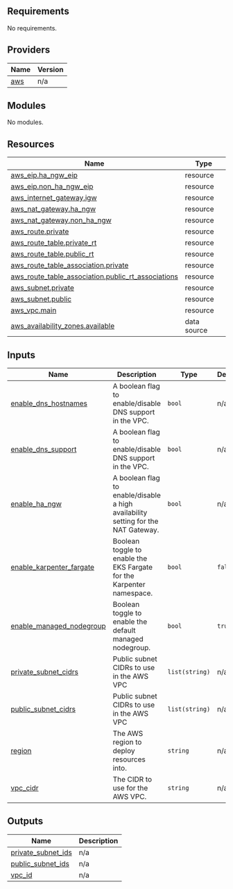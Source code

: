 <!-- BEGIN_TF_DOCS -->
## Requirements

No requirements.

## Providers

| Name | Version |
|------|---------|
| <a name="provider_aws"></a> [aws](#provider\_aws) | n/a |

## Modules

No modules.

## Resources

| Name | Type |
|------|------|
| [aws_eip.ha_ngw_eip](https://registry.terraform.io/providers/hashicorp/aws/latest/docs/resources/eip) | resource |
| [aws_eip.non_ha_ngw_eip](https://registry.terraform.io/providers/hashicorp/aws/latest/docs/resources/eip) | resource |
| [aws_internet_gateway.igw](https://registry.terraform.io/providers/hashicorp/aws/latest/docs/resources/internet_gateway) | resource |
| [aws_nat_gateway.ha_ngw](https://registry.terraform.io/providers/hashicorp/aws/latest/docs/resources/nat_gateway) | resource |
| [aws_nat_gateway.non_ha_ngw](https://registry.terraform.io/providers/hashicorp/aws/latest/docs/resources/nat_gateway) | resource |
| [aws_route.private](https://registry.terraform.io/providers/hashicorp/aws/latest/docs/resources/route) | resource |
| [aws_route_table.private_rt](https://registry.terraform.io/providers/hashicorp/aws/latest/docs/resources/route_table) | resource |
| [aws_route_table.public_rt](https://registry.terraform.io/providers/hashicorp/aws/latest/docs/resources/route_table) | resource |
| [aws_route_table_association.private](https://registry.terraform.io/providers/hashicorp/aws/latest/docs/resources/route_table_association) | resource |
| [aws_route_table_association.public_rt_associations](https://registry.terraform.io/providers/hashicorp/aws/latest/docs/resources/route_table_association) | resource |
| [aws_subnet.private](https://registry.terraform.io/providers/hashicorp/aws/latest/docs/resources/subnet) | resource |
| [aws_subnet.public](https://registry.terraform.io/providers/hashicorp/aws/latest/docs/resources/subnet) | resource |
| [aws_vpc.main](https://registry.terraform.io/providers/hashicorp/aws/latest/docs/resources/vpc) | resource |
| [aws_availability_zones.available](https://registry.terraform.io/providers/hashicorp/aws/latest/docs/data-sources/availability_zones) | data source |

## Inputs

| Name | Description | Type | Default | Required |
|------|-------------|------|---------|:--------:|
| <a name="input_enable_dns_hostnames"></a> [enable\_dns\_hostnames](#input\_enable\_dns\_hostnames) | A boolean flag to enable/disable DNS support in the VPC. | `bool` | n/a | yes |
| <a name="input_enable_dns_support"></a> [enable\_dns\_support](#input\_enable\_dns\_support) | A boolean flag to enable/disable DNS support in the VPC. | `bool` | n/a | yes |
| <a name="input_enable_ha_ngw"></a> [enable\_ha\_ngw](#input\_enable\_ha\_ngw) | A boolean flag to enable/disable a high availability setting for the NAT Gateway. | `bool` | n/a | yes |
| <a name="input_enable_karpenter_fargate"></a> [enable\_karpenter\_fargate](#input\_enable\_karpenter\_fargate) | Boolean toggle to enable the EKS Fargate for the Karpenter namespace. | `bool` | `false` | no |
| <a name="input_enable_managed_nodegroup"></a> [enable\_managed\_nodegroup](#input\_enable\_managed\_nodegroup) | Boolean toggle to enable the default managed nodegroup. | `bool` | `true` | no |
| <a name="input_private_subnet_cidrs"></a> [private\_subnet\_cidrs](#input\_private\_subnet\_cidrs) | Public subnet CIDRs to use in the AWS VPC | `list(string)` | n/a | yes |
| <a name="input_public_subnet_cidrs"></a> [public\_subnet\_cidrs](#input\_public\_subnet\_cidrs) | Public subnet CIDRs to use in the AWS VPC | `list(string)` | n/a | yes |
| <a name="input_region"></a> [region](#input\_region) | The AWS region to deploy resources into. | `string` | n/a | yes |
| <a name="input_vpc_cidr"></a> [vpc\_cidr](#input\_vpc\_cidr) | The CIDR to use for the AWS VPC. | `string` | n/a | yes |

## Outputs

| Name | Description |
|------|-------------|
| <a name="output_private_subnet_ids"></a> [private\_subnet\_ids](#output\_private\_subnet\_ids) | n/a |
| <a name="output_public_subnet_ids"></a> [public\_subnet\_ids](#output\_public\_subnet\_ids) | n/a |
| <a name="output_vpc_id"></a> [vpc\_id](#output\_vpc\_id) | n/a |
<!-- END_TF_DOCS -->